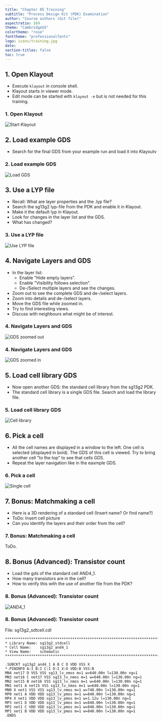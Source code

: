 ```yaml
---
title: "Chapter 05 Training"
subtitle: "Process Design Kit (PDK) Examination"
author: "Course authors (Git file)"
aspectratio: 169
theme: "CambridgeUS"
colortheme: "rose"
fonttheme: "professionalfonts"
logo: icons/training.jpg
date:
section-titles: false
toc: true
---
```


## 1. Open Klayout

* Execute ```klayout``` in console shell.
* Klayout starts in viewer mode.
* Edit mode can be started with ```klayout -e``` but is not needed for this training.

### 1. Open Klayout

![Start Klayout](pics_training/01_klayout.png "Start Klayout")

## 2. Load example GDS

* Search for the final GDS from your example run and load it into Klayoutv

### 2. Load example GDS

![Load GDS](pics_training/02_klayout.png "Load GDS")

## 3. Use a LYP file

* Recall: What are layer properties and the .lyp file?
* Search the sg13g2 lyp-file from the PDK and enable it in Klayout.
* Make it the default lyp in Klayout.
* Look for changes in the layer list and the GDS.
* What has changed?

### 3. Use a LYP file

![Use LYP file](pics_training/03_klayout.png "Use LYP file")

## 4. Navigate Layers and GDS

* In the layer list:
    * Enable "Hide empty layers".
    * Enable "Visibility follows selection".
    * De-/Select multiple layers and see the changes.
* Zoom out to see the complete GDS and de-/select layers.
* Zoom into details and de-/select layers.
* Move the GDS file while zoomed in.
* Try to find interesting views.
* Discuss with neighbours what might be of interest.

### 4. Navigate Layers and GDS

![GDS zoomed out](pics_training/04_klayout_01.png "GDS zoomed out")

### 4. Navigate Layers and GDS

![GDS zoomed in](pics_training/04_klayout_02.png "GDS zoomed in")

## 5. Load cell library GDS

* Now open another GDS: the standard cell library from the sg13g2 PDK.
* The standard cell library is a single GDS file. Search and load the library file.

### 5. Load cell library GDS

![Cell library](pics_training/05_klayout.png "Cell library")

## 6. Pick a cell

* All the cell names are displayed in a window to the left. One cell is selected (displayed in bold). The GDS of this cell is viewed. Try to bring another cell "to the top" to see that cells GDS.
* Repeat the layer navigation like in the eaxmple GDS.

### 6. Pick a cell

![Single cell](pics_training/06_klayout.png "Single cell")

## 7. Bonus: Matchmaking a cell

* Here is a 3D rendering of a standard cell (Insert name? Or find name?)
* ToDo: Insert cell picture
* Can you identify the layers and their order from the cell?

### 7. Bonus: Matchmaking a cell

ToDo.

## 8. Bonus (Advanced): Transistor count

* Load the gds of the standard cell AND4_1.
* How many transistors are in the cell?
* How to verify this with the use of another file from the PDK?

### 8. Bonus (Advanced): Transistor count

![AND4_1](pics_training/08_klayout.png "AND4_1")

### 8. Bonus (Advanced): Transistor count

File: sg13g2_sdtcell.cdl

```
************************************************************************
* Library Name: sg13g2_stdcell
* Cell Name:    sg13g2_and4_1
* View Name:    schematic
************************************************************************

.SUBCKT sg13g2_and4_1 A B C D VDD VSS X
*.PININFO A:I B:I C:I D:I X:O VDD:B VSS:B
MN4 net17 D VSS VSS sg13_lv_nmos m=1 w=640.00n l=130.00n ng=1
MN3 net16 C net17 VSS sg13_lv_nmos m=1 w=640.00n l=130.00n ng=1
MN2 net15 B net16 VSS sg13_lv_nmos m=1 w=640.00n l=130.00n ng=1
MN1 net1 A net15 VSS sg13_lv_nmos m=1 w=640.00n l=130.00n ng=1
MN0 X net1 VSS VSS sg13_lv_nmos m=1 w=740.00n l=130.00n ng=1
MP0 net1 A VDD VDD sg13_lv_pmos m=1 w=840.00n l=130.00n ng=1
MP4 X net1 VDD VDD sg13_lv_pmos m=1 w=1.12u l=130.00n ng=1
MP3 net1 D VDD VDD sg13_lv_pmos m=1 w=840.00n l=130.00n ng=1
MP2 net1 C VDD VDD sg13_lv_pmos m=1 w=840.00n l=130.00n ng=1
MP1 net1 B VDD VDD sg13_lv_pmos m=1 w=840.00n l=130.00n ng=1
.ENDS
```


